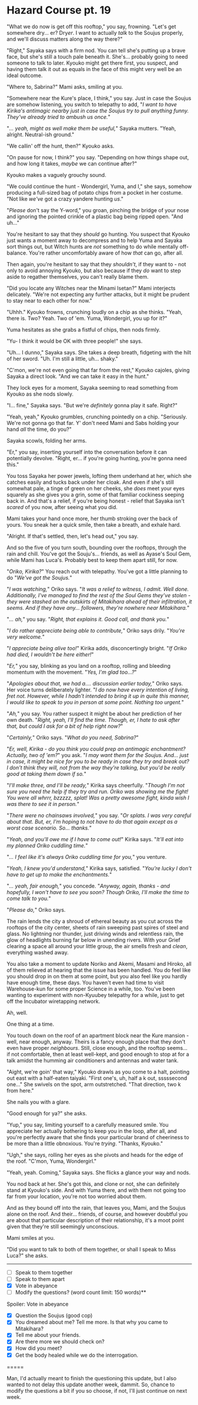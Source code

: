 # Hazard Course pt. 19

"What we do now is get off this rooftop," you say, frowning. "Let's get somewhere dry... er? Dry*er*. I want to actually *talk* to the Soujus properly, and we'll discuss matters along the way there?"

"Right," Sayaka says with a firm nod. You can tell she's putting up a brave face, but she's still a touch pale beneath it. She's... probably going to need someone to talk to later. Kyouko might get there first, you suspect, and having them talk it out as equals in the face of this might very well be an ideal outcome.

"Where to, Sabrina?" Mami asks, smiling at you.

"Somewhere near the Kure's place, I think," you say. Just in case the Soujus are somehow listening, you switch to telepathy to add, "*I want to have Kirika's antimagic nearby just in case the Soujus try to pull anything funny. They've already tried to ambush us once.*"

"*... yeah, might as well make them be useful,*" Sayaka mutters. "Yeah, alright. Neutral-ish ground."

"We callin' off the hunt, then?" Kyouko asks.

"On pause for now, I think?" you say. "Depending on how things shape out, and how long it takes, *maybe* we can continue after?"

Kyouko makes a vaguely grouchy sound.

"We could continue the hunt - Wondergirl, Yuma, and I," she says, somehow producing a full-sized bag of potato chips from a pocket in her costume. "Not like *we've* got a crazy yandere hunting *us*."

"*Please* don't say the Y-word," you groan, pinching the bridge of your nose and ignoring the pointed crinkle of a plastic bag being ripped open. "And uh..."

You're hesitant to say that they *should* go hunting. You suspect that Kyouko just wants a moment away to decompress and to help Yuma and Sayaka sort things out, but Witch hunts are *not* something to do while mentally off-balance. You're rather uncomfortably aware of how *that* can go, after all.

Then again, you're hesitant to say that they *shouldn't*, if they want to - not only to avoid annoying Kyouko, but also because if they *do* want to step aside to regather themselves, you can't really blame them.

"Did you locate any Witches near the Minami Isetan?" Mami interjects delicately. "We're not expecting any further attacks, but it might be prudent to stay near to each other for now."

"Uhhh." Kyouko frowns, crunching loudly on a chip as she thinks. "Yeah, there is. Two? Yeah. Two of 'em. Yuma, Wondergirl, you up for it?"

Yuma hesitates as she grabs a fistful of chips, then nods firmly.

"Yu- I think it would be OK with three people!" she says.

"Uh... I dunno," Sayaka says. She takes a deep breath, fidgeting with the hilt of her sword. "Uh. I'm still a little, uh... shaky."

"C'mon, we're not even going that far from the rest," Kyouko cajoles, giving Sayaka a direct look. "And we can take it easy in the hunt."

They lock eyes for a moment, Sayaka seeming to read something from Kyouko as she nods slowly.

"I... fine," Sayaka says. "But we're *definitely* gonna play it safe. Right?"

"Yeah, yeah," Kyouko grumbles, crunching pointedly on a chip. "Seriously. We're not gonna go that far. Y' don't need Mami and Sabs holding your hand *all* the time, do you?"

Sayaka scowls, folding her arms.

"Er," you say, inserting yourself into the conversation before it can potentially devolve. "Right, er... if you're going hunting, you're gonna need this."

You toss Sayaka her power jewels, lofting them underhand at her, which she catches easily and tucks back under her cloak. And even if she's still somewhat pale, a tinge of green on her cheeks, she *does* meet your eyes squarely as she gives you a grin, some of that familiar cockiness seeping back in. And that's a relief, if you're being honest - relief that Sayaka isn't *scared* of you now, after seeing what you did.

Mami takes your hand once more, her thumb stroking over the back of yours. You sneak her a quick smile, then take a breath, and exhale hard.

"Alright. If that's settled, then, let's head out," you say.

And so the five of you turn south, bounding over the rooftops, through the rain and chill. You've got the Souju's... friends, as well as Ayase's Soul Gem, while Mami has Luca's. Probably best to keep them apart still, for now.

"*Oriko, Kirika?*" You reach out with telepathy. You've got a little planning to do "*We've got the Soujus.*"

"*I was watching,*" Oriko says. "*It was a relief to witness, I admit. Well done. Additionally, I've managed to find the rest of the Soul Gems they've stolen - they were stashed on the outskirts of Mitakihara ahead of their infiltration, it seems. And if they have any... followers, they're nowhere near Mitakihara.*"

"*... ah,*" you say. "*Right, that explains it. Good call, and thank you.*"

"*I do rather appreciate being able to contribute,*" Oriko says drily. "*You're very welcome.*"

"*I appreciate being alive too!*" Kirika adds, disconcertingly bright. "*If Oriko had died, I wouldn't be here either!*"

"*Er,*" you say, blinking as you land on a rooftop, rolling and bleeding momentum with the movement. "*Yes, I'm glad too...?*"

"*Apologies about that, we had a.... discussion earlier today,*" Oriko says. Her voice turns deliberately lighter. "*I do now have every intention of living, fret not. However, while I hadn't intended to bring it up in quite this manner, I *would* like to speak to you in person at some point. Nothing *too* urgent.*"

"*Ah,*" you say. You rather suspect it might be about her prediction of her own death. "*Right, yeah, I'll find the time. Though, er, I hate to ask after *that*, but could I ask for a bit of help right now?*"

"*Certainly,*" Oriko says. "*What do you need, Sabrina?*"

"*Er, well, Kirika - do you think you could prep an antimagic enchantment? Actually, two of 'em?*" you ask. "*I *may* want them for the Soujus. And... just in case, it might be nice for you to be ready in case they try and break out? I don't think they will, not from the way they're talking, but you'd be really good at taking them down if so.*"

"*I'll make *three*, and I'll be ready,*" Kirika says cheerfully. "*Though I'm not sure you need the help if they try and run. Oriko was showing me the fight! You were all *whrrr, bzzzzz, splat*! Was a pretty awesome fight, kinda wish I was there to see it in person.*"

"*There were no chainsaws involved,*" you say. "*Or splats. I was very careful about that. But, er, I'm hoping to not have to do that again except as a worst case scenario. So... thanks.*"

"*Yeah, and you'll owe me if I have to come out!*" Kirika says. "*It'll eat into my planned Oriko cuddling time.*"

"*... I feel like it's *always* Oriko cuddling time for you,*" you venture.

"*Yeah, I knew you'd understand,*" Kirika says, satisfied. "*You're lucky I don't have to get up to make the enchantments.*"

"*... yeah, fair enough,*" you concede. "*Anyway, again, thanks - and hopefully, I won't have to see you soon? Though Oriko, I'll make the time to come talk to you.*"

"*Please do,*" Oriko says.

The rain lends the city a shroud of ethereal beauty as you cut across the rooftops of the city center, sheets of rain sweeping past spires of steel and glass. No lightning nor thunder, just driving winds and relentless rain, the glow of headlights burning far below in unending rivers. With your Grief clearing a space all around your little group, the air smells fresh and *clean*, everything washed away.

You also take a moment to update Noriko and Akemi, Masami and Hiroko, all of them relieved at hearing that the issue has been handled. You do feel like you should drop in on them at some point, but you also feel like you hardly have enough time, these days. You haven't even had time to visit Warehouse-kun for some proper Science in a while, too. You've been wanting to experiment with non-Kyuubey telepathy for a while, just to get off the Incubator wiretapping network.

Ah, well.

One thing at a time.

You touch down on the roof of an apartment block near the Kure mansion - well, near enough, anyway. Theirs is a fancy enough place that they don't even have proper *neighbours*. Still, close enough, and the rooftop seems... if not comfortable, then at least well-kept, and good enough to stop at for a talk amidst the humming air conditioners and antennas and water tank.

"Aight, we're goin' that way," Kyouko drawls as you come to a halt, pointing out east with a half-eaten taiyaki. "First one's, uh, half a k out, sssssecond one..." She swivels on the spot, arm outstretched. "That direction, two k from here."

She nails you with a glare.

"Good enough for ya?" she asks.

"Yup," you say, limiting yourself to a carefully measured smile. You appreciate her actually bothering to keep you in the loop, after all, and you're perfectly aware that she finds your particular brand of cheeriness to be more than a little obnoxious. You're *trying*. "Thanks, Kyouko."

"Ugh," she says, rolling her eyes as she pivots and heads for the edge of the roof. "C'mon, Yuma, Wondergirl."

"Yeah, yeah. Coming," Sayaka says. She flicks a glance your way and nods.

You nod back at her. She's got this, and clone or not, she can definitely stand at Kyouko's side. And with Yuma there, and with them not going too far from your location, you're not too worried about them.

And as they bound off into the rain, that leaves you, Mami, and the Soujus alone on the roof. And their... friends, of course, and however doubtful you are about that particular description of their relationship, it's a moot point given that they're still seemingly unconscious.

Mami smiles at you.

"Did you want to talk to both of them together, or shall I speak to Miss Luca?" she asks.

---

- [ ] Speak to them together
- [ ] Speak to them apart
- [x] Vote in abeyance
- [ ] Modify the questions? (word count limit: 150 words)**

Spoiler: Vote in abeyance

- [x] Question the Soujus (good cop)
- [x] You dreamed about me? Tell me more. Is that why you came to Mitakihara?
- [x] Tell me about your friends.
- [x] Are there more we should check on?
- [x] How did you meet?
- [x] Get the body healed while we do the interrogation.

\=====​

Man, I'd actually meant to finish the questioning this update, but I also wanted to not delay this update another week, dammit. So, chance to modify the questions a bit if you so choose, if not, I'll just continue on next week.
